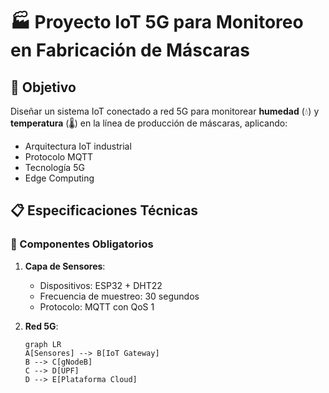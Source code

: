 # 🏭 Proyecto IoT 5G para Monitoreo en Fabricación de Máscaras

## 🎯 Objetivo
Diseñar un sistema IoT conectado a red 5G para monitorear **humedad** (💧) y **temperatura** (🌡️) en la línea de producción de máscaras, aplicando:
- Arquitectura IoT industrial
- Protocolo MQTT
- Tecnología 5G
- Edge Computing

## 📋 Especificaciones Técnicas

### 🔌 Componentes Obligatorios
1. **Capa de Sensores**:
   - Dispositivos: ESP32 + DHT22
   - Frecuencia de muestreo: 30 segundos
   - Protocolo: MQTT con QoS 1

2. **Red 5G**:
   ```mermaid
   graph LR
   A[Sensores] --> B[IoT Gateway]
   B --> C[gNodeB]
   C --> D[UPF]
   D --> E[Plataforma Cloud]
